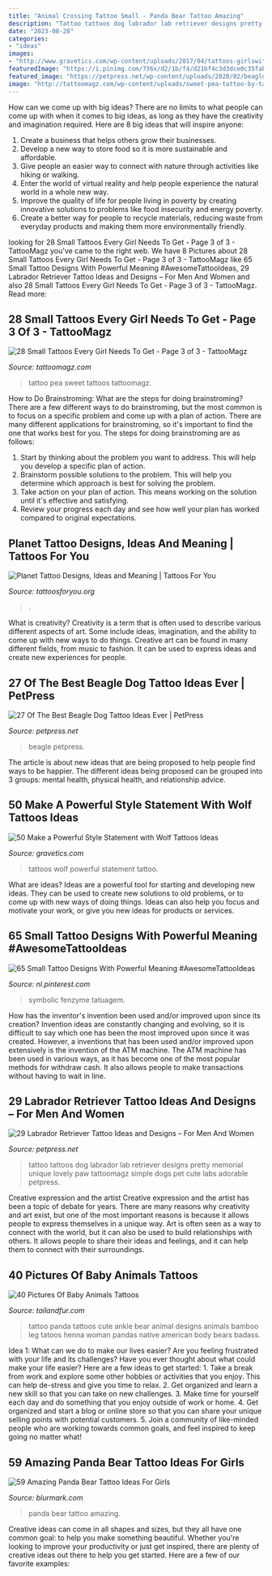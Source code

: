 ```yaml
---
title: "Animal Crossing Tattoo Small - Panda Bear Tattoo Amazing"
description: "Tattoo tattoos dog labrador lab retriever designs pretty memorial unique lovely paw tattoomagz simple dogs pet cute labs adorable petpress"
date: "2023-08-28"
categories:
- "ideas"
images:
- "http://www.gravetics.com/wp-content/uploads/2017/04/tattoos-girlswithtattoos-blackandgreytattoo-wolftattoos-skateboarder-tattoo.jpg"
featuredImage: "https://i.pinimg.com/736x/d2/1b/f4/d21bf4c3d3dce0c35fab53276f8d6019.jpg"
featured_image: "https://petpress.net/wp-content/uploads/2020/02/beagle-paw-print-tattoo-design.jpg"
image: "http://tattoomagz.com/wp-content/uploads/sweet-pea-tattoo-by-tattooist_banul-e1477636804462-659x900.jpg"
---
```



How can we come up with big ideas?
There are no limits to what people can come up with when it comes to big ideas, as long as they have the creativity and imagination required. Here are 8 big ideas that will inspire anyone:
1. Create a business that helps others grow their businesses. 
2. Develop a new way to store food so it is more sustainable and affordable. 
3. Give people an easier way to connect with nature through activities like hiking or walking. 
4. Enter the world of virtual reality and help people experience the natural world in a whole new way. 
5. Improve the quality of life for people living in poverty by creating innovative solutions to problems like food insecurity and energy poverty. 
6. Create a better way for people to recycle materials, reducing waste from everyday products and making them more environmentally friendly. 

	

		
looking for 28 Small Tattoos Every Girl Needs To Get - Page 3 of 3 - TattooMagz you've came to the right web. We have 8 Pictures about 28 Small Tattoos Every Girl Needs To Get - Page 3 of 3 - TattooMagz like 65 Small Tattoo Designs With Powerful Meaning #AwesomeTattooIdeas, 29 Labrador Retriever Tattoo Ideas and Designs – For Men And Women and also 28 Small Tattoos Every Girl Needs To Get - Page 3 of 3 - TattooMagz. Read more:
		
    
## 28 Small Tattoos Every Girl Needs To Get - Page 3 Of 3 - TattooMagz

<img loading=lazy src="http://tattoomagz.com/wp-content/uploads/sweet-pea-tattoo-by-tattooist_banul-e1477636804462-659x900.jpg" onerror="this.onerror=null;this.src='https://tse2.mm.bing.net/th?id=OIP.W7GhskpnxvvcIrn8EVw5QQHaKH&amp;pid=15.1';" alt="28 Small Tattoos Every Girl Needs To Get - Page 3 of 3 - TattooMagz">

_Source: tattoomagz.com_

>tattoo pea sweet tattoos tattoomagz. 

	

How to Do Brainstroming: What are the steps for doing brainstroming?
There are a few different ways to do brainstroming, but the most common is to focus on a specific problem and come up with a plan of action. There are many different applications for brainstroming, so it's important to find the one that works best for you. The steps for doing brainstroming are as follows: 
1. Start by thinking about the problem you want to address. This will help you develop a specific plan of action.
2. Brainstorm possible solutions to the problem. This will help you determine which approach is best for solving the problem.
3. Take action on your plan of action. This means working on the solution until it's effective and satisfying. 
4. Review your progress each day and see how well your plan has worked compared to original expectations.

    
## Planet Tattoo Designs, Ideas And Meaning | Tattoos For You

<img loading=lazy src="https://www.tattoosforyou.org/wp-content/uploads/2017/08/Tattoo-Planet-768x768.jpg" onerror="this.onerror=null;this.src='https://tse4.mm.bing.net/th?id=OIP.LOqnbrfqH18emk5Y1w7phwHaHa&amp;pid=15.1';" alt="Planet Tattoo Designs, Ideas and Meaning | Tattoos For You">

_Source: tattoosforyou.org_

>. 

	

What is creativity?
Creativity is a term that is often used to describe various different aspects of art. Some include ideas, imagination, and the ability to come up with new ways to do things. Creative art can be found in many different fields, from music to fashion. It can be used to express ideas and create new experiences for people.

    
## 27 Of The Best Beagle Dog Tattoo Ideas Ever | PetPress

<img loading=lazy src="https://petpress.net/wp-content/uploads/2020/02/beagle-paw-print-tattoo-design.jpg" onerror="this.onerror=null;this.src='https://tse4.mm.bing.net/th?id=OIP.1VGmJ5R2lPmpjG5oYgkUEAHaDS&amp;pid=15.1';" alt="27 Of The Best Beagle Dog Tattoo Ideas Ever | PetPress">

_Source: petpress.net_

>beagle petpress. 

	

The article is about new ideas that are being proposed to help people find ways to be happier. The different ideas being proposed can be grouped into 3 groups: mental health, physical health, and relationship advice.

    
## 50 Make A Powerful Style Statement With Wolf Tattoos Ideas

<img loading=lazy src="http://www.gravetics.com/wp-content/uploads/2017/04/tattoos-girlswithtattoos-blackandgreytattoo-wolftattoos-skateboarder-tattoo.jpg" onerror="this.onerror=null;this.src='https://tse4.mm.bing.net/th?id=OIP.DhmfFc6i9Mg9saPg-f51TQHaHa&amp;pid=15.1';" alt="50 Make a Powerful Style Statement with Wolf Tattoos Ideas">

_Source: gravetics.com_

>tattoos wolf powerful statement tattoo. 

	

What are ideas?
Ideas are a powerful tool for starting and developing new ideas. They can be used to create new solutions to old problems, or to come up with new ways of doing things. Ideas can also help you focus and motivate your work, or give you new ideas for products or services.

    
## 65 Small Tattoo Designs With Powerful Meaning #AwesomeTattooIdeas

<img loading=lazy src="https://i.pinimg.com/736x/d2/1b/f4/d21bf4c3d3dce0c35fab53276f8d6019.jpg" onerror="this.onerror=null;this.src='https://tse2.mm.bing.net/th?id=OIP.NMV49QHp7mzPeSqXektI2QHaMl&amp;pid=15.1';" alt="65 Small Tattoo Designs With Powerful Meaning #AwesomeTattooIdeas">

_Source: nl.pinterest.com_

>symbolic fenzyme tatuagem. 

	

How has the inventor's invention been used and/or improved upon since its creation?
Invention ideas are constantly changing and evolving, so it is difficult to say which one has been the most improved upon since it was created. However, a inventions that has been used and/or improved upon extensively is the invention of the ATM machine. The ATM machine has been used in various ways, as it has become one of the most popular methods for withdraw cash. It also allows people to make transactions without having to wait in line.

    
## 29 Labrador Retriever Tattoo Ideas And Designs – For Men And Women

<img loading=lazy src="https://cdn.petpress.net/wp-content/uploads/2020/02/12045237/simple-labrador-retriever-tattoo-for-men-and-women.jpg" onerror="this.onerror=null;this.src='https://tse4.mm.bing.net/th?id=OIP.xtrdIwhiJzoQOy3T5OQa-gHaNJ&amp;pid=15.1';" alt="29 Labrador Retriever Tattoo Ideas and Designs – For Men And Women">

_Source: petpress.net_

>tattoo tattoos dog labrador lab retriever designs pretty memorial unique lovely paw tattoomagz simple dogs pet cute labs adorable petpress. 

	

Creative expression and the artist
Creative expression and the artist has been a topic of debate for years. There are many reasons why creativity and art exist, but one of the most important reasons is because it allows people to express themselves in a unique way. Art is often seen as a way to connect with the world, but it can also be used to build relationships with others. It allows people to share their ideas and feelings, and it can help them to connect with their surroundings.

    
## 40 Pictures Of Baby Animals Tattoos

<img loading=lazy src="https://tailandfur.com/wp-content/uploads/2014/04/cute-baby-animals-tattoo-31.jpg" onerror="this.onerror=null;this.src='https://tse2.mm.bing.net/th?id=OIP.Fht7ieH553vAJP2QIa80gQHaMo&amp;pid=15.1';" alt="40 Pictures Of Baby Animals Tattoos">

_Source: tailandfur.com_

>tattoo panda tattoos cute ankle bear animal designs animals bamboo leg tatoos henna woman pandas native american body bears badass. 

	

Idea 1: What can we do to make our lives easier?
Are you feeling frustrated with your life and its challenges? Have you ever thought about what could make your life easier? Here are a few ideas to get started: 1. Take a break from work and explore some other hobbies or activities that you enjoy. This can help de-stress and give you time to relax. 2. Get organized and learn a new skill so that you can take on new challenges. 3. Make time for yourself each day and do something that you enjoy outside of work or home. 4. Get organized and start a blog or online store so that you can share your unique selling points with potential customers. 5. Join a community of like-minded people who are working towards common goals, and feel inspired to keep going no matter what! 
    
## 59 Amazing Panda Bear Tattoo Ideas For Girls

<img loading=lazy src="https://www.blurmark.com/wp-content/uploads/2017/04/Cute-Black-Grey-Panda-Bear-On-Thigh.jpg" onerror="this.onerror=null;this.src='https://tse1.mm.bing.net/th?id=OIP.2LVPK7uNLmq0pmzR-9EilAHaHa&amp;pid=15.1';" alt="59 Amazing Panda Bear Tattoo Ideas For Girls">

_Source: blurmark.com_

>panda bear tattoo amazing. 

	

Creative ideas can come in all shapes and sizes, but they all have one common goal: to help you make something beautiful. Whether you're looking to improve your productivity or just get inspired, there are plenty of creative ideas out there to help you get started. Here are a few of our favorite examples: 

